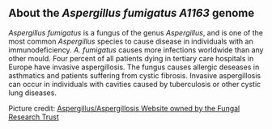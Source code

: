 About the *Aspergillus fumigatus A1163* genome
----------------------------------------------

*Aspergillus fumigatus* is a fungus of the genus *Aspergillus*, and is one of the most common
*Aspergillus* species to cause disease in individuals with an immunodeficiency.
*A. fumigatus* causes more infections worldwide than any other mould. Four
percent of all patients dying in tertiary care hospitals in Europe have
invasive aspergillosis. The fungus causes allergic deseases in
asthmatics and patients suffering from cystic fibrosis. Invasive
aspergillosis can occur in individuals with cavities caused by
tuberculosis or other cystic lung
diseases.

Picture credit: [Aspergillus/Aspergillosis Website owned by the Fungal
Research Trust](http://www.aspergillus.org.uk)
